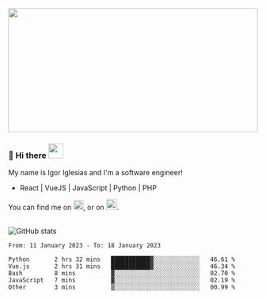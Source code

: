 <img src="https://c.tenor.com/KjVxfRrrncUAAAAd/matrix.gif" width="100%" height="250px">

### 🔭 Hi there <img src="https://raw.githubusercontent.com/MartinHeinz/MartinHeinz/master/wave.gif" width="30px">


My name is Igor Iglesias and I'm a software engineer!
<br>

<ul>
  <li> React | VueJS | JavaScript | Python | PHP </li>
</ul>
You can find me on <a href="https://twitter.com/IgorIglesias5"><img src="https://i.imgur.com/JLLlB5S.png" width="20px"></a>, or on <a href="https://www.linkedin.com/in/igor-iglesias-62478428/"><img src="https://i.imgur.com/PXyIkWx.png" width="22px"></a>.

<br>
<br>

![GitHub stats](https://github-readme-stats.vercel.app/api?username=igoiglesias&show_icons=true&count_private=true&theme=chartreuse-dark&hide_title=true)

<!--START_SECTION:waka-->

```text
From: 11 January 2023 - To: 18 January 2023

Python       2 hrs 32 mins   ███████████▓░░░░░░░░░░░░░   46.61 %
Vue.js       2 hrs 31 mins   ███████████▓░░░░░░░░░░░░░   46.34 %
Bash         8 mins          ▓░░░░░░░░░░░░░░░░░░░░░░░░   02.70 %
JavaScript   7 mins          ▓░░░░░░░░░░░░░░░░░░░░░░░░   02.19 %
Other        3 mins          ▒░░░░░░░░░░░░░░░░░░░░░░░░   00.99 %
```

<!--END_SECTION:waka-->
